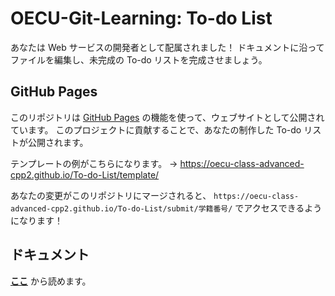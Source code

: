 # OECU-Git-Learning: To-do List

あなたは Web サービスの開発者として配属されました！
ドキュメントに沿ってファイルを編集し、未完成の To-do リストを完成させましょう。

## GitHub Pages

このリポジトリは
[GitHub Pages](https://help.github.com/ja/github/working-with-github-pages/about-github-pages)
の機能を使って、ウェブサイトとして公開されています。
このプロジェクトに貢献することで、あなたの制作した To-do リストが公開されます。

テンプレートの例がこちらになります。
→ <https://oecu-class-advanced-cpp2.github.io/To-do-List/template/>

あなたの変更がこのリポジトリにマージされると、
`https://oecu-class-advanced-cpp2.github.io/To-do-List/submit/学籍番号/`
でアクセスできるようになります！

## ドキュメント

[**ここ**](document.md) から読めます。

